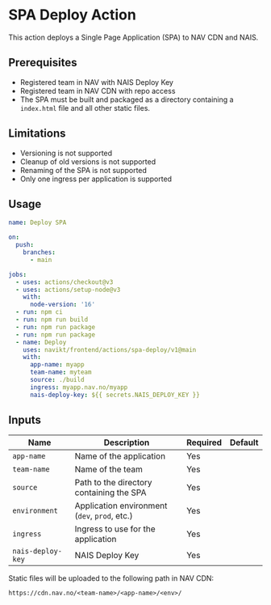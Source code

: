 # SPA Deploy Action

This action deploys a Single Page Application (SPA) to NAV CDN and NAIS.

## Prerequisites

* Registered team in NAV with NAIS Deploy Key
* Registered team in NAV CDN with repo access
* The SPA must be built and packaged as a directory containing a `index.html` file and all other static files.

## Limitations

* Versioning is not supported
* Cleanup of old versions is not supported
* Renaming of the SPA is not supported
* Only one ingress per application is supported

## Usage

```yaml
name: Deploy SPA

on:
  push:
    branches:
      - main

jobs:
  - uses: actions/checkout@v3
  - uses: actions/setup-node@v3
    with:
      node-version: '16'
  - run: npm ci
  - run: npm run build
  - run: npm run package
  - run: npm run package
  - name: Deploy
    uses: navikt/frontend/actions/spa-deploy/v1@main
    with:
      app-name: myapp
      team-name: myteam
      source: ./build
      ingress: myapp.nav.no/myapp
      nais-deploy-key: ${{ secrets.NAIS_DEPLOY_KEY }}
```

## Inputs

| Name | Description | Required | Default |
| ---- | ----------- | -------- | ------- |
| `app-name` | Name of the application | Yes | |
| `team-name` | Name of the team | Yes | |
| `source` | Path to the directory containing the SPA | Yes | |
| `environment` | Application environment (`dev`, `prod`, etc.) | Yes | |
| `ingress` | Ingress to use for the application | Yes | |
| `nais-deploy-key` | NAIS Deploy Key | Yes | |

Static files will be uploaded to the following path in NAV CDN:

```text
https://cdn.nav.no/<team-name>/<app-name>/<env>/
```
